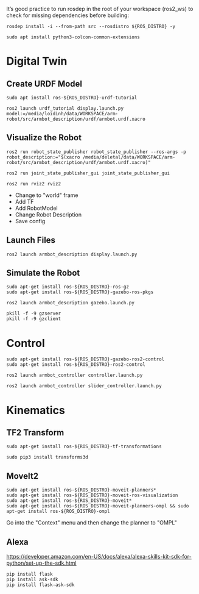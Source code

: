 It’s good practice to run rosdep in the root of your workspace (ros2_ws) to check for missing dependencies before building:
```shell
rosdep install -i --from-path src --rosdistro ${ROS_DISTRO} -y
```

```shell
sudo apt install python3-colcon-common-extensions
```



# Digital Twin

## Create URDF Model
```shell
sudo apt install ros-${ROS_DISTRO}-urdf-tutorial
```

```shell
ros2 launch urdf_tutorial display.launch.py model:=/media/loidinh/data/WORKSPACE/arm-robot/src/armbot_description/urdf/armbot.urdf.xacro
```

## Visualize the Robot
```shell
ros2 run robot_state_publisher robot_state_publisher --ros-args -p robot_description:="$(xacro /media/deletal/data/WORKSPACE/arm-robot/src/armbot_description/urdf/armbot.urdf.xacro)"
```

```shell
ros2 run joint_state_publisher_gui joint_state_publisher_gui
```

```shell
ros2 run rviz2 rviz2
```

- Change to "world" frame
- Add TF
- Add RobotModel
- Change Robot Description
- Save config

## Launch Files
```shell
ros2 launch armbot_description display.launch.py
```

## Simulate the Robot
```shell
sudo apt-get install ros-${ROS_DISTRO}-ros-gz
sudo apt-get install ros-${ROS_DISTRO}-gazebo-ros-pkgs
```

```shell
ros2 launch armbot_description gazebo.launch.py
```
```shell
pkill -f -9 gzserver
pkill -f -9 gzclient
```

# Control
```shell
sudo apt-get install ros-${ROS_DISTRO}-gazebo-ros2-control
sudo apt-get install ros-${ROS_DISTRO}-ros2-control
```

```shell
ros2 launch armbot_controller controller.launch.py
```

```shell
ros2 launch armbot_controller slider_controller.launch.py
```


# Kinematics

## TF2 Transform
```shell
sudo apt-get install ros-${ROS_DISTRO}-tf-transformations
```

```shell
sudo pip3 install transforms3d
```

## MoveIt2
```shell
sudo apt-get install ros-${ROS_DISTRO}-moveit-planners*
sudo apt-get install ros-${ROS_DISTRO}-moveit-ros-visualization
sudo apt-get install ros-${ROS_DISTRO}-moveit*
sudo apt-get install ros-${ROS_DISTRO}-moveit-planners-ompl && sudo apt-get install ros-${ROS_DISTRO}-ompl
```

Go into the "Context" menu and then change the planner to "OMPL"

## Alexa
https://developer.amazon.com/en-US/docs/alexa/alexa-skills-kit-sdk-for-python/set-up-the-sdk.html
```shell
pip install flask
pip install ask-sdk
pip install flask-ask-sdk
```